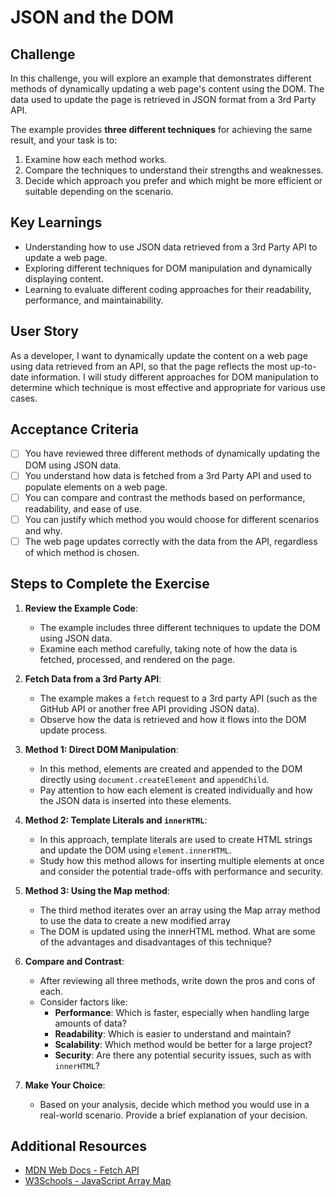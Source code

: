 # JSON and the DOM

## Challenge

In this challenge, you will explore an example that demonstrates different methods of dynamically updating a web page's content using the DOM. The data used to update the page is retrieved in JSON format from a 3rd Party API.

The example provides **three different techniques** for achieving the same result, and your task is to:

1. Examine how each method works.
2. Compare the techniques to understand their strengths and weaknesses.
3. Decide which approach you prefer and which might be more efficient or suitable depending on the scenario.

## Key Learnings

- Understanding how to use JSON data retrieved from a 3rd Party API to update a web page.
- Exploring different techniques for DOM manipulation and dynamically displaying content.
- Learning to evaluate different coding approaches for their readability, performance, and maintainability.

## User Story

As a developer, I want to dynamically update the content on a web page using data retrieved from an API, so that the page reflects the most up-to-date information. I will study different approaches for DOM manipulation to determine which technique is most effective and appropriate for various use cases.

## Acceptance Criteria

- [ ] You have reviewed three different methods of dynamically updating the DOM using JSON data.
- [ ] You understand how data is fetched from a 3rd Party API and used to populate elements on a web page.
- [ ] You can compare and contrast the methods based on performance, readability, and ease of use.
- [ ] You can justify which method you would choose for different scenarios and why.
- [ ] The web page updates correctly with the data from the API, regardless of which method is chosen.

## Steps to Complete the Exercise

1. **Review the Example Code**:

   - The example includes three different techniques to update the DOM using JSON data.
   - Examine each method carefully, taking note of how the data is fetched, processed, and rendered on the page.

2. **Fetch Data from a 3rd Party API**:

   - The example makes a `fetch` request to a 3rd party API (such as the GitHub API or another free API providing JSON data).
   - Observe how the data is retrieved and how it flows into the DOM update process.

3. **Method 1: Direct DOM Manipulation**:

   - In this method, elements are created and appended to the DOM directly using `document.createElement` and `appendChild`.
   - Pay attention to how each element is created individually and how the JSON data is inserted into these elements.

4. **Method 2: Template Literals and `innerHTML`**:

   - In this approach, template literals are used to create HTML strings and update the DOM using `element.innerHTML`.
   - Study how this method allows for inserting multiple elements at once and consider the potential trade-offs with performance and security.

5. **Method 3: Using the Map method**:

   - The third method iterates over an array using the Map array method to use the data to create a new modified array
   - The DOM is updated using the innerHTML method. What are some of the advantages and disadvantages of this technique?

6. **Compare and Contrast**:

   - After reviewing all three methods, write down the pros and cons of each.
   - Consider factors like:
     - **Performance**: Which is faster, especially when handling large amounts of data?
     - **Readability**: Which is easier to understand and maintain?
     - **Scalability**: Which method would be better for a large project?
     - **Security**: Are there any potential security issues, such as with `innerHTML`?

7. **Make Your Choice**:
   - Based on your analysis, decide which method you would use in a real-world scenario. Provide a brief explanation of your decision.

## Additional Resources

- [MDN Web Docs - Fetch API](https://developer.mozilla.org/en-US/docs/Web/API/Fetch_API)
- [W3Schools - JavaScript Array Map](https://www.w3schools.com/jsref/jsref_map.asp)
